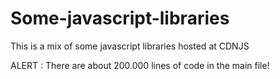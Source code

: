 # Some-javascript-libraries
This is a mix of some javascript libraries hosted at CDNJS

ALERT : There are about 200.000 lines of code in the main file!
